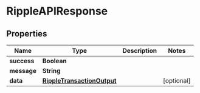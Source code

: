 

# RippleAPIResponse


## Properties

| Name | Type | Description | Notes |
|------------ | ------------- | ------------- | -------------|
|**success** | **Boolean** |  |  |
|**message** | **String** |  |  |
|**data** | [**RippleTransactionOutput**](RippleTransactionOutput.md) |  |  [optional] |




